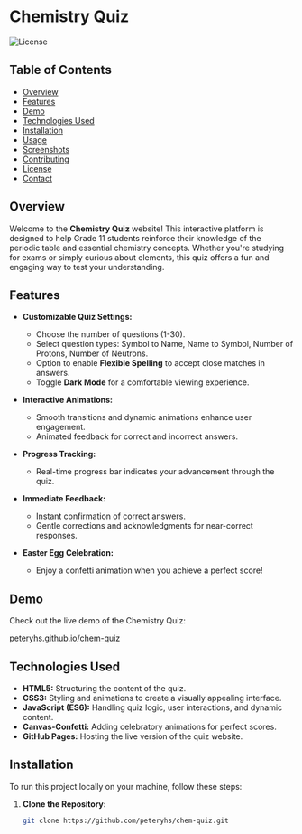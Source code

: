 # Chemistry Quiz

![License](https://img.shields.io/github/license/peteryhs/chem-quiz)


## Table of Contents

- [Overview](#overview)
- [Features](#features)
- [Demo](#demo)
- [Technologies Used](#technologies-used)
- [Installation](#installation)
- [Usage](#usage)
- [Screenshots](#screenshots)
- [Contributing](#contributing)
- [License](#license)
- [Contact](#contact)

## Overview

Welcome to the **Chemistry Quiz** website! This interactive platform is designed to help Grade 11 students reinforce their knowledge of the periodic table and essential chemistry concepts. Whether you're studying for exams or simply curious about elements, this quiz offers a fun and engaging way to test your understanding.

## Features

- **Customizable Quiz Settings:**
  - Choose the number of questions (1-30).
  - Select question types: Symbol to Name, Name to Symbol, Number of Protons, Number of Neutrons.
  - Option to enable **Flexible Spelling** to accept close matches in answers.
  - Toggle **Dark Mode** for a comfortable viewing experience.

- **Interactive Animations:**
  - Smooth transitions and dynamic animations enhance user engagement.
  - Animated feedback for correct and incorrect answers.
  
- **Progress Tracking:**
  - Real-time progress bar indicates your advancement through the quiz.

- **Immediate Feedback:**
  - Instant confirmation of correct answers.
  - Gentle corrections and acknowledgments for near-correct responses.

- **Easter Egg Celebration:**
  - Enjoy a confetti animation when you achieve a perfect score!

## Demo

Check out the live demo of the Chemistry Quiz:

[peteryhs.github.io/chem-quiz](https://peteryhs.github.io/chem-quiz)

## Technologies Used

- **HTML5:** Structuring the content of the quiz.
- **CSS3:** Styling and animations to create a visually appealing interface.
- **JavaScript (ES6):** Handling quiz logic, user interactions, and dynamic content.
- **Canvas-Confetti:** Adding celebratory animations for perfect scores.
- **GitHub Pages:** Hosting the live version of the quiz website.

## Installation

To run this project locally on your machine, follow these steps:

1. **Clone the Repository:**

   ```bash
   git clone https://github.com/peteryhs/chem-quiz.git
